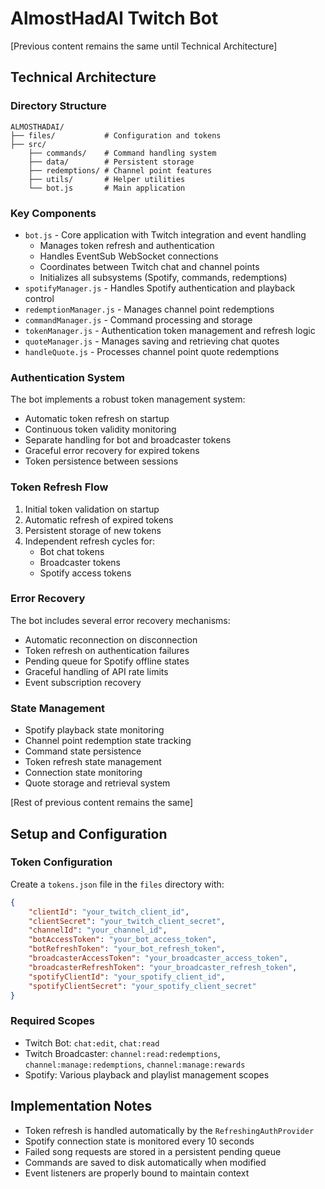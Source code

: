 # AlmostHadAI Twitch Bot

[Previous content remains the same until Technical Architecture]

## Technical Architecture

### Directory Structure
```
ALMOSTHADAI/
├── files/           # Configuration and tokens
├── src/
    ├── commands/    # Command handling system
    ├── data/        # Persistent storage
    ├── redemptions/ # Channel point features
    ├── utils/       # Helper utilities
    └── bot.js       # Main application
```

### Key Components
- `bot.js` - Core application with Twitch integration and event handling
  - Manages token refresh and authentication
  - Handles EventSub WebSocket connections
  - Coordinates between Twitch chat and channel points
  - Initializes all subsystems (Spotify, commands, redemptions)
- `spotifyManager.js` - Handles Spotify authentication and playback control
- `redemptionManager.js` - Manages channel point redemptions
- `commandManager.js` - Command processing and storage
- `tokenManager.js` - Authentication token management and refresh logic
- `quoteManager.js` - Manages saving and retrieving chat quotes
- `handleQuote.js` - Processes channel point quote redemptions

### Authentication System
The bot implements a robust token management system:
- Automatic token refresh on startup
- Continuous token validity monitoring
- Separate handling for bot and broadcaster tokens
- Graceful error recovery for expired tokens
- Token persistence between sessions

### Token Refresh Flow
1. Initial token validation on startup
2. Automatic refresh of expired tokens
3. Persistent storage of new tokens
4. Independent refresh cycles for:
   - Bot chat tokens
   - Broadcaster tokens
   - Spotify access tokens

### Error Recovery
The bot includes several error recovery mechanisms:
- Automatic reconnection on disconnection
- Token refresh on authentication failures
- Pending queue for Spotify offline states
- Graceful handling of API rate limits
- Event subscription recovery

### State Management
- Spotify playback state monitoring
- Channel point redemption state tracking
- Command state persistence
- Token refresh state management
- Connection state monitoring
- Quote storage and retrieval system

[Rest of previous content remains the same]

## Setup and Configuration

### Token Configuration
Create a `tokens.json` file in the `files` directory with:
```json
{
    "clientId": "your_twitch_client_id",
    "clientSecret": "your_twitch_client_secret",
    "channelId": "your_channel_id",
    "botAccessToken": "your_bot_access_token",
    "botRefreshToken": "your_bot_refresh_token",
    "broadcasterAccessToken": "your_broadcaster_access_token",
    "broadcasterRefreshToken": "your_broadcaster_refresh_token",
    "spotifyClientId": "your_spotify_client_id",
    "spotifyClientSecret": "your_spotify_client_secret"
}
```

### Required Scopes
- Twitch Bot: `chat:edit`, `chat:read`
- Twitch Broadcaster: `channel:read:redemptions`, `channel:manage:redemptions`, `channel:manage:rewards`
- Spotify: Various playback and playlist management scopes

## Implementation Notes
- Token refresh is handled automatically by the `RefreshingAuthProvider`
- Spotify connection state is monitored every 10 seconds
- Failed song requests are stored in a persistent pending queue
- Commands are saved to disk automatically when modified
- Event listeners are properly bound to maintain context